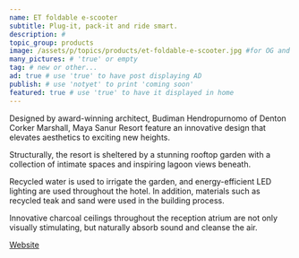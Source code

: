 ```yaml
---
name: ET foldable e-scooter
subtitle: Plug-it, pack-it and ride smart.
description: #
topic_group: products
image: /assets/p/topics/products/et-foldable-e-scooter.jpg #for OG and twitter cards
many_pictures: # 'true' or empty
tag: # new or other...
ad: true # use 'true' to have post displaying AD
publish: # use 'notyet' to print 'coming soon'
featured: true # use 'true' to have it displayed in home
---
```

Designed by award-winning architect, Budiman Hendropurnomo of Denton Corker Marshall, Maya Sanur Resort feature an innovative design that elevates aesthetics to exciting new heights.

Structurally, the resort is sheltered by a stunning rooftop garden with a collection of intimate spaces and inspiring lagoon views beneath.

Recycled water is used to irrigate the garden, and energy-efficient LED lighting are used throughout the hotel. In addition, materials such as recycled teak and sand were used in the building process.

Innovative charcoal ceilings throughout the reception atrium are not only visually stimulating, but naturally absorb sound and cleanse the air.

[Website](http://etscooter.com/product/e-t-scooter/)
